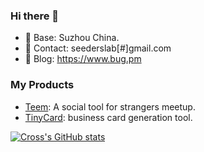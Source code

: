 <!-- <div align="center">
	<br>
	<a href="https://raw.githubusercontent.com/CrossLee/css-in-readme-like-wat/main/header.svg">
		<img src="https://raw.githubusercontent.com/CrossLee/css-in-readme-like-wat/main/header.svg" width="800" height="400" alt="Click to see the source">
	</a>
	<br>
</div>


<br>
<br>
<br> -->


### Hi there 👋

<!-- - 🔭 I’m currently working on qdstorm.com. -->
<!-- - 📱 I’m making a contribution to a product named 「Teem」to improve stranger socializing effectiveness. -->
- 🌱 Base: Suzhou China.
- 💬 Contact: seederslab[#]gmail.com
- 📝 Blog: https://www.bug.pm

### My Products
- <a href="https://teem.cool" target="_blank">Teem</a>: A social tool for strangers meetup.
- <a href="https://tinycard.cn">TinyCard</a>: business card generation tool.

[![Cross's GitHub stats](https://github-readme-stats-sigma-five.vercel.app/api?username=crosslee&show_icons=true&count_private=true)](https://github.com/crosslee)
